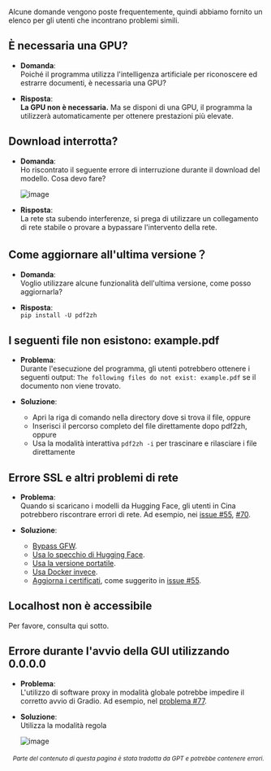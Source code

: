 Alcune domande vengono poste frequentemente, quindi abbiamo fornito un elenco per gli utenti che incontrano problemi simili.

## È necessaria una GPU?

- **Domanda**:  
Poiché il programma utilizza l'intelligenza artificiale per riconoscere ed estrarre documenti, è necessaria una GPU?

- **Risposta**:  
**La GPU non è necessaria.** Ma se disponi di una GPU, il programma la utilizzerà automaticamente per ottenere prestazioni più elevate.

## Download interrotta?

- **Domanda**:  
Ho riscontrato il seguente errore di interruzione durante il download del modello. Cosa devo fare?

  ![image](https://github.com/user-attachments/assets/3c4eed44-3d9b-4e2f-a224-a58edca718c2)

- **Risposta**:  
La rete sta subendo interferenze, si prega di utilizzare un collegamento di rete stabile o provare a bypassare l'intervento della rete.

## Come aggiornare all'ultima versione？

- **Domanda**:  
Voglio utilizzare alcune funzionalità dell'ultima versione, come posso aggiornarla?

- **Risposta**:  
`pip install -U pdf2zh`

## I seguenti file non esistono: example.pdf

- **Problema**:  
Durante l'esecuzione del programma, gli utenti potrebbero ottenere i seguenti output: `The following files do not exist: example.pdf` se il documento non viene trovato.

- **Soluzione**:
  - Apri la riga di comando nella directory dove si trova il file, oppure
  - Inserisci il percorso completo del file direttamente dopo pdf2zh, oppure
  - Usa la modalità interattiva `pdf2zh -i` per trascinare e rilasciare i file direttamente

## Errore SSL e altri problemi di rete

- **Problema**:  
Quando si scaricano i modelli da Hugging Face, gli utenti in Cina potrebbero riscontrare errori di rete. Ad esempio, nei [issue #55](https://github.com/PDFMathTranslate/PDFMathTranslate-next/issues/55), [#70](https://github.com/PDFMathTranslate/PDFMathTranslate-next/issues/70).

- **Soluzione**:
  - [Bypass GFW](https://github.com/clash-verge-rev/clash-verge-rev).
  - [Usa lo specchio di Hugging Face](https://hf-mirror.com/).
  - [Usa la versione portatile](https://github.com/PDFMathTranslate/PDFMathTranslate-next?tab=readme-ov-file#method-ii-portable).
  - [Usa Docker invece](https://github.com/PDFMathTranslate/PDFMathTranslate-next#docker).
  - [Aggiorna i certificati](https://stackoverflow.com/questions/51925384/unable-to-get-local-issuer-certificate-when-using-requests), come suggerito in [issue #55](https://github.com/PDFMathTranslate/PDFMathTranslate-next/issues/55).

## Localhost non è accessibile

Per favore, consulta qui sotto.

## Errore durante l'avvio della GUI utilizzando 0.0.0.0

- **Problema**:  
L'utilizzo di software proxy in modalità globale potrebbe impedire il corretto avvio di Gradio. Ad esempio, nel [problema #77](https://github.com/PDFMathTranslate/PDFMathTranslate-next/issues/77).

- **Soluzione**:  
Utilizza la modalità regola

  ![image](https://github.com/user-attachments/assets/b1f2b16a-eb6a-4c03-995c-332ef1d82c96)

<div align="right"> 
<h6><small>Parte del contenuto di questa pagina è stata tradotta da GPT e potrebbe contenere errori.</small></h6>
